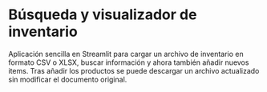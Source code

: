 # Búsqueda y visualizador de inventario

Aplicación sencilla en Streamlit para cargar un archivo de inventario en formato
CSV o XLSX, buscar información y ahora también añadir nuevos items. Tras añadir
los productos se puede descargar un archivo actualizado sin modificar el
documento original.
